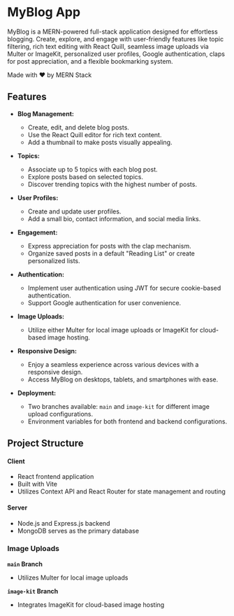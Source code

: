 # MyBlog App

MyBlog is a MERN-powered full-stack application designed for effortless blogging. Create, explore, and engage with user-friendly features like topic filtering, rich text editing with React Quill, seamless image uploads via Multer or ImageKit, personalized user profiles, Google authentication, claps for post appreciation, and a flexible bookmarking system.

Made with ❤️ by MERN Stack

## Features

- **Blog Management:**
  - Create, edit, and delete blog posts.
  - Use the React Quill editor for rich text content.
  - Add a thumbnail to make posts visually appealing.

- **Topics:**
  - Associate up to 5 topics with each blog post.
  - Explore posts based on selected topics.
  - Discover trending topics with the highest number of posts.

- **User Profiles:**
  - Create and update user profiles.
  - Add a small bio, contact information, and social media links.

- **Engagement:**
  - Express appreciation for posts with the clap mechanism.
  - Organize saved posts in a default "Reading List" or create personalized lists.


- **Authentication:**
  - Implement user authentication using JWT for secure cookie-based authentication.
  - Support Google authentication for user convenience.

- **Image Uploads:**
  - Utilize either Multer for local image uploads or ImageKit for cloud-based image hosting.

- **Responsive Design:**
  - Enjoy a seamless experience across various devices with a responsive design.
  - Access MyBlog on desktops, tablets, and smartphones with ease.

- **Deployment:**
  - Two branches available: `main` and `image-kit` for different image upload configurations.
  - Environment variables for both frontend and backend configurations.



## Project Structure

#### Client
- React frontend application
- Built with Vite
- Utilizes Context API and React Router for state management and routing

#### Server
- Node.js and Express.js backend
- MongoDB serves as the primary database

### Image Uploads
**`main` Branch**
- Utilizes Multer for local image uploads

**`image-kit` Branch**
- Integrates ImageKit for cloud-based image hosting




